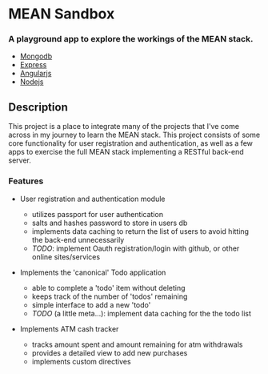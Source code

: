 # MEAN Sandbox

### A playground app to explore the workings of the MEAN stack.

* [Mongodb](https://www.mongodb.org)
* [Express](http://expressjs.com)
* [Angularjs](https://angularjs.org)
* [Nodejs](https://nodejs.org)

## Description

This project is a place to integrate many of the projects that I've come across
in my journey to learn the MEAN stack.  This project consists of some core
functionality for user registration and authentication, as well as a few apps
to exercise the full MEAN stack implementing a RESTful back-end server.

### Features

* User registration and authentication module
    * utilizes passport for user authentication
    * salts and hashes password to store in users db
    * implements data caching to return the list of users
      to avoid hitting the back-end unnecessarily
    * *TODO*: implement Oauth registration/login with github, or other online
      sites/services

* Implements the 'canonical' Todo application
    * able to complete a 'todo' item without deleting
    * keeps track of the number of 'todos' remaining
    * simple interface to add a new 'todo'
    * *TODO* (a little meta...): implement data caching for the
      the todo list

* Implements ATM cash tracker
    * tracks amount spent and amount remaining for atm withdrawals
    * provides a detailed view to add new purchases
    * implements custom directives